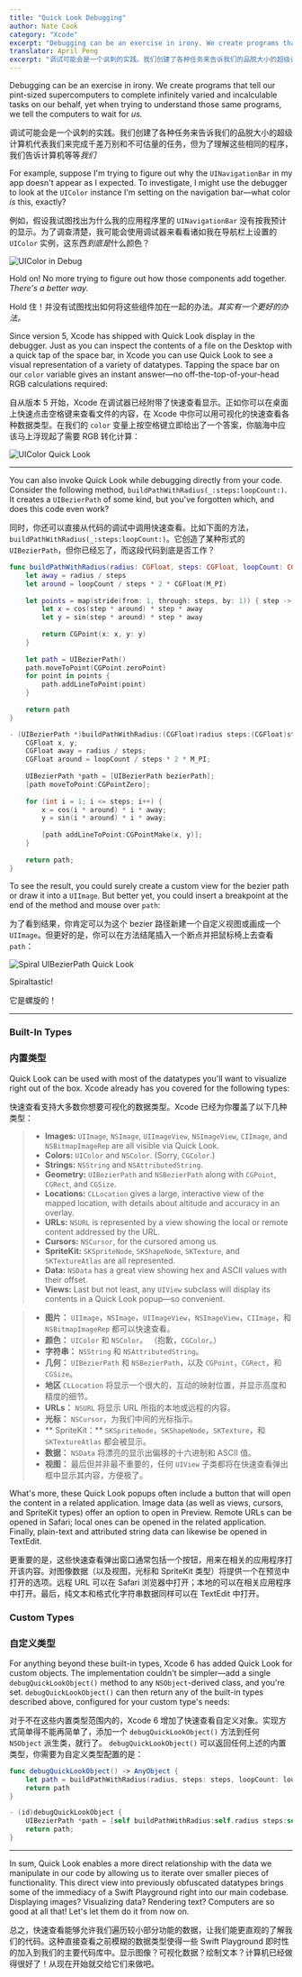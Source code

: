 ```yaml
---
title: "Quick Look Debugging"
author: Nate Cook
category: "Xcode"
excerpt: "Debugging can be an exercise in irony. We create programs that tell our pint-sized supercomputers to complete infinitely varied and incalculable tasks on our behalf, yet when trying to understand those same programs, we tell the computers to wait for *us.*"
translator: April Peng
excerpt: "调试可能会是一个讽刺的实践。我们创建了各种任务来告诉我们的品脱大小的超级计算机代表我们来完成千差万别和不可估量的任务，但为了理解这些相同的程序，我们告诉计算机等等*我们*"
---
```


Debugging can be an exercise in irony. We create programs that tell our pint-sized supercomputers to complete infinitely varied and incalculable tasks on our behalf, yet when trying to understand those same programs, we tell the computers to wait for *us.* 

调试可能会是一个讽刺的实践。我们创建了各种任务来告诉我们的品脱大小的超级计算机代表我们来完成千差万别和不可估量的任务，但为了理解这些相同的程序，我们告诉计算机等等*我们*

For example, suppose I'm trying to figure out why the `UINavigationBar` in my app doesn't appear as I expected. To investigate, I might use the debugger to look at the `UIColor` instance I'm setting on the navigation bar—what color *is* this, exactly?

例如，假设我试图找出为什么我的应用程序里的 `UINavigationBar` 没有按我预计的显示。为了调查清楚，我可能会使用调试器来看看诸如我在导航栏上设置的 `UIColor` 实例，这东西*到底是*什么颜色？

![UIColor in Debug](http://nshipster.s3.amazonaws.com/quicklook-debug.gif)

Hold on! No more trying to figure out how those components add together. *There's a better way.*

Hold 住！并没有试图找出如何将这些组件加在一起的办法。*其实有一个更好的办法。*

Since version 5, Xcode has shipped with Quick Look display in the debugger. Just as you can inspect the contents of a file on the Desktop with a quick tap of the space bar, in Xcode you can use Quick Look to see a visual representation of a variety of datatypes. Tapping the space bar on our `color` variable gives an instant answer—no off-the-top-of-your-head RGB calculations required:

自从版本 5 开始，Xcode 在调试器已经附带了快速查看显示。正如你可以在桌面上快速点击空格键来查看文件的内容，在 Xcode 中你可以用可视化的快速查看各种数据类型。在我们的 `color` 变量上按空格键立即给出了一个答案，你脑海中应该马上浮现起了需要 RGB 转化计算：

![UIColor Quick Look](http://nshipster.s3.amazonaws.com/quicklook-color.gif)

* * *

You can also invoke Quick Look while debugging directly from your code. Consider the following method, `buildPathWithRadius(_:steps:loopCount:)`. It creates a `UIBezierPath` of some kind, but you've forgotten which, and does this code even work?

同时，你还可以直接从代码的调试中调用快速查看。比如下面的方法，`buildPathWithRadius(_:steps:loopCount:)`。它创造了某种形式的 `UIBezierPath`，但你已经忘了，而这段代码到底是否工作？

```swift
func buildPathWithRadius(radius: CGFloat, steps: CGFloat, loopCount: CGFloat) -> UIBezierPath {
    let away = radius / steps
    let around = loopCount / steps * 2 * CGFloat(M_PI)
    
    let points = map(stride(from: 1, through: steps, by: 1)) { step -> CGPoint in
        let x = cos(step * around) * step * away
        let y = sin(step * around) * step * away
        
        return CGPoint(x: x, y: y)
    }
    
    let path = UIBezierPath()
    path.moveToPoint(CGPoint.zeroPoint)
    for point in points {
        path.addLineToPoint(point)
    }
    
    return path
}
```
```objective-c
- (UIBezierPath *)buildPathWithRadius:(CGFloat)radius steps:(CGFloat)steps loopCount:(CGFloat)loopCount {
    CGFloat x, y;
    CGFloat away = radius / steps;
    CGFloat around = loopCount / steps * 2 * M_PI;
    
    UIBezierPath *path = [UIBezierPath bezierPath];
    [path moveToPoint:CGPointZero];
    
    for (int i = 1; i <= steps; i++) {
        x = cos(i * around) * i * away;
        y = sin(i * around) * i * away;
        
        [path addLineToPoint:CGPointMake(x, y)];
    }
    
    return path;
}
```

To see the result, you could surely create a custom view for the bezier path or draw it into a `UIImage`. But better yet, you could insert a breakpoint at the end of the method and mouse over `path`:

为了看到结果，你肯定可以为这个 bezier 路径新建一个自定义视图或画成一个 `UIImage`。但更好的是，你可以在方法结尾插入一个断点并把鼠标椅上去查看 `path`：

![Spiral UIBezierPath Quick Look](http://nshipster.s3.amazonaws.com/quicklook-spiral.gif)

Spiraltastic!

它是螺旋的！

* * *

### Built-In Types

### 内置类型

Quick Look can be used with most of the datatypes you'll want to visualize right out of the box. Xcode already has you covered for the following types:

快速查看支持大多数你想要可视化的数据类型。Xcode 已经为你覆盖了以下几种类型：

> - **Images:** `UIImage`, `NSImage`, `UIImageView`, `NSImageView`, `CIImage`, and `NSBitmapImageRep` are all visible via Quick Look.
> - **Colors:** `UIColor` and `NSColor`. (Sorry, `CGColor`.)
> - **Strings:** `NSString` and `NSAttributedString`.
> - **Geometry:** `UIBezierPath` and `NSBezierPath` along with `CGPoint`, `CGRect`, and `CGSize`.
> - **Locations:** `CLLocation` gives a large, interactive view of the mapped location, with details about altitude and accuracy in an overlay.
> - **URLs:** `NSURL` is represented by a view showing the local or remote content addressed by the URL.
> - **Cursors:** `NSCursor`, for the cursored among us.
> - **SpriteKit:** `SKSpriteNode`, `SKShapeNode`, `SKTexture`, and `SKTextureAtlas` are all represented.
> - **Data:** `NSData` has a great view showing hex and ASCII values with their offset.
> - **Views:** Last but not least, any `UIView` subclass will display its contents in a Quick Look popup—so convenient.

> - **图片：** `UIImage`，`NSImage`，`UIImageView`，`NSImageView`，`CIImage`，和 `NSBitmapImageRep` 都可以快速查看。
> - **颜色：** `UIColor` 和 `NSColor`。 （抱歉，`CGColor`。）
> - **字符串：** `NSString` 和 `NSAttributedString`。
> - **几何：** `UIBezierPath` 和 `NSBezierPath`，以及 `CGPoint`，`CGRect`，和 `CGSize`。
> - **地区** `CLLocation` 将显示一个很大的，互动的映射位置，并显示高度和精度的细节。
> - **URLs：** `NSURL` 将显示 URL 所指的本地或远程的内容。
> - **光标：** `NSCursor`，为我们中间的光标指示。
> - ** SpriteKit：** `SKSpriteNode`，`SKShapeNode`，`SKTexture`，和 `SKTextureAtlas` 都会被显示。
> - **数据：** `NSData` 将漂亮的显示出偏移的十六进制和 ASCII 值。
> - **视图：** 最后但并非最不重要的，任何 `UIView` 子类都将在快速查看弹出框中显示其内容，方便极了。

What's more, these Quick Look popups often include a button that will open the content in a related application. Image data (as well as views, cursors, and SpriteKit types) offer an option to open in Preview. Remote URLs can be opened in Safari; local ones can be opened in the related application. Finally, plain-text and attributed string data can likewise be opened in TextEdit.

更重要的是，这些快速查看弹出窗口通常包括一个按钮，用来在相关的应用程序打开该内容。对图像数据（以及视图，光标和 SpriteKit 类型）将提供一个在预览中打开的选项。远程 URL 可以在 Safari 浏览器中打开；本地的可以在相关应用程序中打开。最后，纯文本和格式化字符串数据同样可以在 TextEdit 中打开。


### Custom Types

### 自定义类型

For anything beyond these built-in types, Xcode 6 has added Quick Look for custom objects. The implementation couldn't be simpler—add a single `debugQuickLookObject()` method to any `NSObject`-derived class, and you're set. `debugQuickLookObject()` can then return any of the built-in types described above, configured for your custom type's needs:

对于不在这些内置类型范围内的，Xcode 6 增加了快速查看自定义对象。实现方式简单得不能再简单了，添加一个 `debugQuickLookObject()` 方法到任何 `NSObject` 派生类，就行了。 `debugQuickLookObject()` 可以返回任何上述的内置类型，你需要为自定义类型配置的是：

```swift
func debugQuickLookObject() -> AnyObject {
    let path = buildPathWithRadius(radius, steps: steps, loopCount: loopCount)
    return path
}
```
```objective-c
- (id)debugQuickLookObject {
    UIBezierPath *path = [self buildPathWithRadius:self.radius steps:self.steps loopCount:self.loopCount];
    return path;
}
```

* * *

In sum, Quick Look enables a more direct relationship with the data we manipulate in our code by allowing us to iterate over smaller pieces of functionality. This direct view into previously obfuscated datatypes brings some of the immediacy of a Swift Playground right into our main codebase. Displaying images? Visualizing data? Rendering text? Computers are so good at all that! Let's let them do it from now on.

总之，快速查看能够允许我们遍历较小部分功能的数据，让我们能更直观的了解我们的代码。这种直接查看之前模糊的数据类型使得一些 Swift Playground 即时性的加入到我们的主要代码库中。显示图像？可视化数据？绘制文本？计算机已经做得很好了！从现在开始就交给它们来做吧。

